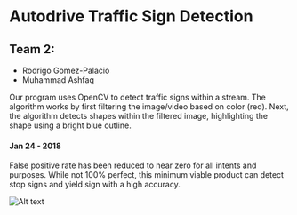 # Autodrive Traffic Sign Detection
## Team 2: 
- Rodrigo Gomez-Palacio
- Muhammad Ashfaq

Our program uses OpenCV to detect traffic signs within a stream. The algorithm works by first filtering the image/video based on color (red). Next, the algorithm detects shapes within the filtered image, highlighting the shape using a bright blue outline.

#### Jan 24 - 2018
False positive rate has been reduced to near zero for all intents and purposes. While not 100% perfect, this minimum viable product can detect stop signs and yield sign with a high accuracy.

![Alt text](screencapture?raw=true "Title")
